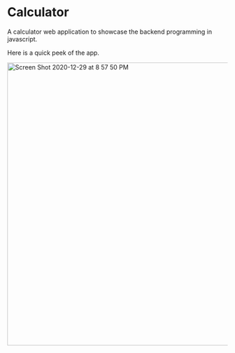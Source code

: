 # Calculator
A calculator web application to showcase the backend programming in javascript.

Here is a quick peek of the app.

<img width="645" alt="Screen Shot 2020-12-29 at 8 57 50 PM" src="https://user-images.githubusercontent.com/51836965/103285249-925a6400-4a18-11eb-944a-08cf0d4ea9bf.png">
